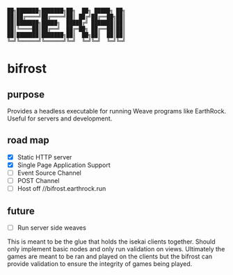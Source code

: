 ```
██╗███████╗███████╗██╗  ██╗ █████╗ ██╗
██║██╔════╝██╔════╝██║ ██╔╝██╔══██╗██║
██║███████╗█████╗  █████╔╝ ███████║██║
██║╚════██║██╔══╝  ██╔═██╗ ██╔══██║██║
██║███████║███████╗██║  ██╗██║  ██║██║
╚═╝╚══════╝╚══════╝╚═╝  ╚═╝╚═╝  ╚═╝╚═╝
```
# bifrost

## purpose
Provides a headless executable for running Weave programs like EarthRock. Useful for servers and development.

## road map
 - [X] Static HTTP server
 - [X] Single Page Application Support
 - [ ] Event Source Channel
 - [ ] POST Channel
 - [ ] Host off //bifrost.earthrock.run

## future
 - [ ] Run server side weaves

This is meant to be the glue that holds the isekai clients together. Should only implement basic nodes and only run validation on views. Ultimately the games are meant to be ran and played on the clients but the bifrost can provide validation to ensure the integrity of games being played. 
